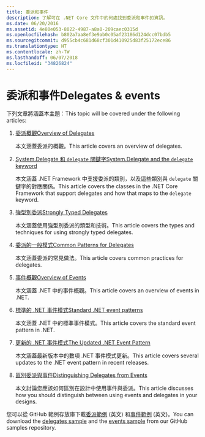 ```yaml
---
title: 委派和事件
description: 了解可在 .NET Core 文件中的何處找到委派和事件的資訊。
ms.date: 06/20/2016
ms.assetid: 4e80e053-8022-4987-a8a0-209caec0315d
ms.openlocfilehash: b802a7aa8ef3e9ab0c05af23186d124dcc07bdb5
ms.sourcegitcommit: d955cb4c681d68cf301d410925d83f25172ece86
ms.translationtype: HT
ms.contentlocale: zh-TW
ms.lasthandoff: 06/07/2018
ms.locfileid: "34826824"
---
```

# <a name="delegates--events"></a><span data-ttu-id="44d5b-103">委派和事件</span><span class="sxs-lookup"><span data-stu-id="44d5b-103">Delegates & events</span></span>

<span data-ttu-id="44d5b-104">下列文章將涵蓋本主題︰</span><span class="sxs-lookup"><span data-stu-id="44d5b-104">This topic will be covered under the following articles:</span></span>

1. [<span data-ttu-id="44d5b-105">委派概觀</span><span class="sxs-lookup"><span data-stu-id="44d5b-105">Overview of Delegates</span></span>](delegates-overview.md)

    <span data-ttu-id="44d5b-106">本文涵蓋委派的概觀。</span><span class="sxs-lookup"><span data-stu-id="44d5b-106">This article covers an overview of delegates.</span></span>

2. [<span data-ttu-id="44d5b-107">System.Delegate 和 `delegate` 關鍵字</span><span class="sxs-lookup"><span data-stu-id="44d5b-107">System.Delegate and the `delegate` keyword</span></span>](delegate-class.md)

    <span data-ttu-id="44d5b-108">本文涵蓋 .NET Framework 中支援委派的類別，以及這些類別與 `delegate` 關鍵字的對應關係。</span><span class="sxs-lookup"><span data-stu-id="44d5b-108">This article covers the classes in the .NET Core Framework that support delegates and how that maps to the `delegate` keyword.</span></span>

3. [<span data-ttu-id="44d5b-109">強型別委派</span><span class="sxs-lookup"><span data-stu-id="44d5b-109">Strongly Typed Delegates</span></span>](delegates-strongly-typed.md)

    <span data-ttu-id="44d5b-110">本文涵蓋使用強型別委派的類型和技術。</span><span class="sxs-lookup"><span data-stu-id="44d5b-110">This article covers the types and techniques for using strongly typed delegates.</span></span>

4. [<span data-ttu-id="44d5b-111">委派的一般模式</span><span class="sxs-lookup"><span data-stu-id="44d5b-111">Common Patterns for Delegates</span></span>](delegates-patterns.md)

    <span data-ttu-id="44d5b-112">本文涵蓋委派的常見做法。</span><span class="sxs-lookup"><span data-stu-id="44d5b-112">This article covers common practices for delegates.</span></span>

5. [<span data-ttu-id="44d5b-113">事件概觀</span><span class="sxs-lookup"><span data-stu-id="44d5b-113">Overview of Events</span></span>](events-overview.md)

    <span data-ttu-id="44d5b-114">本文涵蓋 .NET 中的事件概觀。</span><span class="sxs-lookup"><span data-stu-id="44d5b-114">This article covers an overview of events in .NET.</span></span>

6. [<span data-ttu-id="44d5b-115">標準的 .NET 事件模式</span><span class="sxs-lookup"><span data-stu-id="44d5b-115">Standard .NET event patterns</span></span>](event-pattern.md)

    <span data-ttu-id="44d5b-116">本文涵蓋 .NET 中的標準事件模式。</span><span class="sxs-lookup"><span data-stu-id="44d5b-116">This article covers the standard event pattern in .NET.</span></span>

7. [<span data-ttu-id="44d5b-117">更新的 .NET 事件模式</span><span class="sxs-lookup"><span data-stu-id="44d5b-117">The Updated .NET Event Pattern</span></span>](modern-events.md)

    <span data-ttu-id="44d5b-118">本文涵蓋最新版本中的數項 .NET 事件模式更新。</span><span class="sxs-lookup"><span data-stu-id="44d5b-118">This article covers several updates to the .NET event pattern in recent releases.</span></span>

8. [<span data-ttu-id="44d5b-119">區別委派與事件</span><span class="sxs-lookup"><span data-stu-id="44d5b-119">Distinguishing Delegates from Events</span></span>](distinguish-delegates-events.md)

    <span data-ttu-id="44d5b-120">本文討論您應該如何區別在設計中使用事件與委派。</span><span class="sxs-lookup"><span data-stu-id="44d5b-120">This article discusses how you should distinguish between using events and delegates in your designs.</span></span>
 
<span data-ttu-id="44d5b-121">您可以從 GitHub 範例存放庫下載[委派範例](https://github.com/dotnet/samples/tree/master/csharp/delegates-and-events) \(英文\) 和[事件範例](https://github.com/dotnet/samples/tree/master/csharp/events) \(英文\)。</span><span class="sxs-lookup"><span data-stu-id="44d5b-121">You can download the [delegates sample](https://github.com/dotnet/samples/tree/master/csharp/delegates-and-events) and the [events sample](https://github.com/dotnet/samples/tree/master/csharp/events) from our GitHub samples repository.</span></span>
